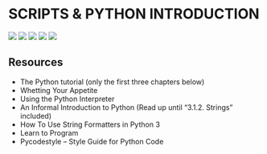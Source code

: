 # SCRIPTS & PYTHON INTRODUCTION
![](https://scaler.com/topics/images/how-to-write-python-hello-world-program.webp)
![](https://www.h2kinfosys.com/blog/wp-content/uploads/2020/03/Write-your-first-python-Program-1-780x405.jpg)
![](https://www.h2kinfosys.com/blog/wp-content/uploads/2020/03/Write-your-first-python-Program-1-780x405.jpg)
![](https://ourcodeworld.com/public-media/articles/articleocw-575e9796be0c9.png)
![](https://images.theengineeringprojects.com/image/main/2022/03/1-1.jpg)
## Resources
- The Python tutorial (only the first three chapters below)
- Whetting Your Appetite
- Using the Python Interpreter
- An Informal Introduction to Python (Read up until “3.1.2. Strings” included)
- How To Use String Formatters in Python 3
- Learn to Program
- Pycodestyle – Style Guide for Python Code


